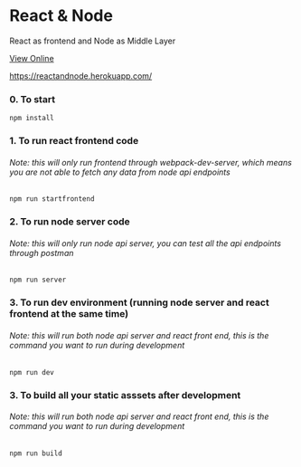 # React & Node

React as frontend and Node as Middle Layer

[View Online](https://reactandnode.herokuapp.com/)

https://reactandnode.herokuapp.com/

### 0. To start

```
npm install
```

### 1. To run react frontend code

###### Note: this will only run frontend through webpack-dev-server, which means you are not able to fetch any data from node api endpoints

```
npm run startfrontend
```

### 2. To run node server code

###### Note: this will only run node api server, you can test all the api endpoints through postman

```
npm run server
```

### 3. To run dev environment (running node server and react frontend at the same time)

###### Note: this will run both node api server and react front end, this is the command you want to run during development

```
npm run dev
```

### 3. To build all your static asssets after development

###### Note: this will run both node api server and react front end, this is the command you want to run during development

```
npm run build
```
